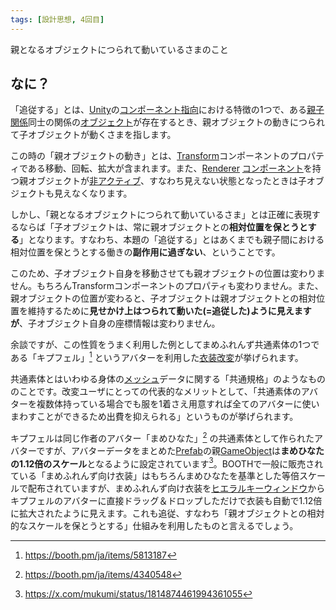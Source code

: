 ```yaml
---
tags: [設計思想, 4回目]
---
```


親となるオブジェクトにつられて動いているさまのこと

## なに？

「追従する」とは、[Unity](/docs/索引/STU/Unity)の[コンポーネント指向](/docs/索引/か行/コンポーネント指向)における特徴の1つで、ある[親子関係](/docs/索引/あ行/親子関係)同士の関係の[オブジェクト](/docs/索引/MNO/Object)が存在するとき、親オブジェクトの動きにつられて子オブジェクトが動くさまを指します。

この時の「親オブジェクトの動き」とは、[Transform](/docs/索引/STU/Transform)コンポーネントのプロパティである移動、回転、拡大が含まれます。また、[Renderer](/docs/索引/PQR/Renderer) [コンポーネント](/docs/索引/ABC/Component)を持つ親オブジェクトが[非アクティブ](/docs/索引/ABC/Active-Inactive)、すなわち見えない状態となったときは子オブジェクトも見えなくなります。

しかし、「親となるオブジェクトにつられて動いているさま」とは正確に表現するならば「子オブジェクトは、常に親オブジェクトとの**相対位置を保とうとする**」となります。すなわち、本題の「追従する」とはあくまでも親子間における相対位置を保とうとする働きの**副作用に過ぎない**、ということです。

このため、子オブジェクト自身を移動させても親オブジェクトの位置は変わりません。もちろんTransformコンポーネントのプロパティも変わりません。また、親オブジェクトの位置が変わると、子オブジェクトは親オブジェクトとの相対位置を維持するために**見せかけ上はつられて動いた(=追従した)ように見えますが**、子オブジェクト自身の座標情報は変わりません。

余談ですが、この性質をうまく利用した例としてまめふれんず共通素体の1つである「キプフェル」[^1] というアバターを利用した[衣装改変](/docs/索引/あ行/衣装改変)が挙げられます。

共通素体とはいわゆる身体の[メッシュ](/docs/索引/MNO/Mesh)データに関する「共通規格」のようなもののことです。改変ユーザにとっての代表的なメリットとして、「共通素体のアバターを複数体持っている場合でも服を1着さえ用意すれば全てのアバターに使いまわすことができるため出費を抑えられる」というものが挙げられます。

キプフェルは同じ作者のアバター「まめひなた」[^2] の共通素体として作られたアバターですが、アバターデータをまとめた[Prefab](/docs/索引/PQR/Prefab)の親[GameObject](/docs/索引/GHI/GameObject)は**まめひなたの1.12倍のスケール**となるように設定されています[^3]。BOOTHで一般に販売されている「まめふれんず向け衣装」はもちろんまめひなたを基準とした等倍スケールで配布されていますが、まめふれんず向け衣装を[ヒエラルキーウィンドウ](/docs/索引/GHI/Hierarchyウィンドウ)からキプフェルのアバターに直接ドラッグ＆ドロップしただけで衣装も自動で1.12倍に拡大されたように見えます。これも追従、すなわち「親オブジェクトとの相対的なスケールを保とうとする」仕組みを利用したものと言えるでしょう。

[^1]: https://booth.pm/ja/items/5813187

[^2]: https://booth.pm/ja/items/4340548

[^3]: https://x.com/mukumi/status/1814874461994361055
